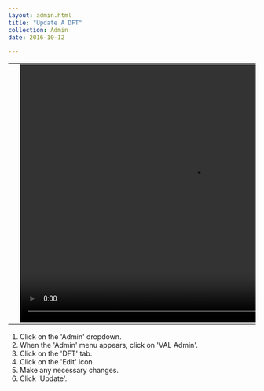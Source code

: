 ```yaml
---
layout: admin.html
title: "Update A DFT"
collection: Admin
date: 2016-10-12

---
```


<table>
<tr>
<td width="50px"></td>
<td width="700px">
<video width="700" height="525" controls>
	<source src="/assets/video/UserProfile/How_to_add_an_organisation.mp4" type="video/mp4">
	Your browser does not support the video tag.
</video>
</td>
<td width="50px"></td>
</tr>
</table>

1.  Click on the 'Admin' dropdown.
2.  When the 'Admin' menu appears, click on 'VAL Admin'.
3.  Click on the 'DFT' tab.
4.  Click on the 'Edit' icon.
5.  Make any necessary changes.
6.  Click 'Update'.

